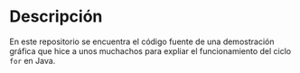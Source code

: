 # Descripción

En este repositorio se encuentra el código fuente de una demostración gráfica que hice a unos muchachos para expliar el funcionamiento del ciclo `for` en Java.
